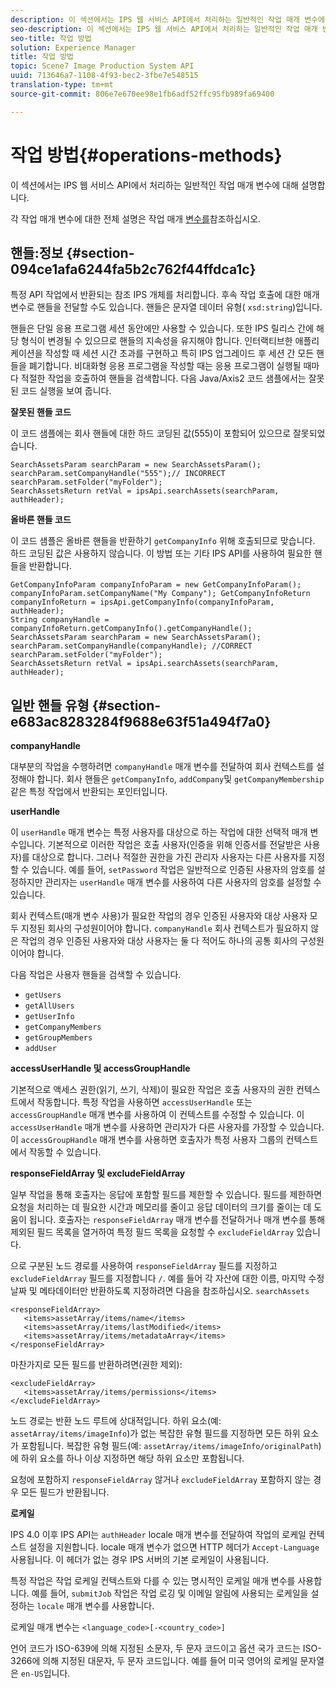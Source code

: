```yaml
---
description: 이 섹션에서는 IPS 웹 서비스 API에서 처리하는 일반적인 작업 매개 변수에 대해 설명합니다.
seo-description: 이 섹션에서는 IPS 웹 서비스 API에서 처리하는 일반적인 작업 매개 변수에 대해 설명합니다.
seo-title: 작업 방법
solution: Experience Manager
title: 작업 방법
topic: Scene7 Image Production System API
uuid: 713646a7-1108-4f93-bec2-3fbe7e548515
translation-type: tm+mt
source-git-commit: 806e7e670ee98e1fb6adf52ffc95fb989fa69400

---
```



# 작업 방법{#operations-methods}

이 섹션에서는 IPS 웹 서비스 API에서 처리하는 일반적인 작업 매개 변수에 대해 설명합니다.

각 작업 매개 변수에 대한 전체 설명은 작업 매개 [변수를](/help/aem-ips-api/operations/c-operations-intro/c-methods/c-methods.md)참조하십시오.

## 핸들:정보 {#section-094ce1afa6244fa5b2c762f44ffdca1c}

특정 API 작업에서 반환되는 참조 IPS 개체를 처리합니다. 후속 작업 호출에 대한 매개 변수로 핸들을 전달할 수도 있습니다. 핸들은 문자열 데이터 유형( `xsd:string`)입니다.

핸들은 단일 응용 프로그램 세션 동안에만 사용할 수 있습니다. 또한 IPS 릴리스 간에 해당 형식이 변경될 수 있으므로 핸들의 지속성을 유지해야 합니다. 인터랙티브한 애플리케이션을 작성할 때 세션 시간 초과를 구현하고 특히 IPS 업그레이드 후 세션 간 모든 핸들을 폐기합니다. 비대화형 응용 프로그램을 작성할 때는 응용 프로그램이 실행될 때마다 적절한 작업을 호출하여 핸들을 검색합니다. 다음 Java/Axis2 코드 샘플에서는 잘못된 코드 실행을 보여 줍니다.

**잘못된 핸들 코드**

이 코드 샘플에는 회사 핸들에 대한 하드 코딩된 값(555)이 포함되어 있으므로 잘못되었습니다.

```
SearchAssetsParam searchParam = new SearchAssetsParam(); searchParam.setCompanyHandle("555");// INCORRECT 
searchParam.setFolder("myFolder"); 
SearchAssetsReturn retVal = ipsApi.searchAssets(searchParam, authHeader);
```

**올바른 핸들 코드**

이 코드 샘플은 올바른 핸들을 반환하기 `getCompanyInfo` 위해 호출되므로 맞습니다. 하드 코딩된 값은 사용하지 않습니다. 이 방법 또는 기타 IPS API를 사용하여 필요한 핸들을 반환합니다.

```
GetCompanyInfoParam companyInfoParam = new GetCompanyInfoParam(); 
companyInfoParam.setCompanyName("My Company"); GetCompanyInfoReturn companyInfoReturn = ipsApi.getCompanyInfo(companyInfoParam, authHeader); 
String companyHandle = companyInfoReturn.getCompanyInfo().getCompanyHandle(); 
SearchAssetsParam searchParam = new SearchAssetsParam(); searchParam.setCompanyHandle(companyHandle); //CORRECT 
searchParam.setFolder("myFolder"); 
SearchAssetsReturn retVal = ipsApi.searchAssets(searchParam, authHeader);
```

## 일반 핸들 유형 {#section-e683ac8283284f9688e63f51a494f7a0}

**companyHandle**

대부분의 작업을 수행하려면 `companyHandle` 매개 변수를 전달하여 회사 컨텍스트를 설정해야 합니다. 회사 핸들은 `getCompanyInfo`, `addCompany`및 `getCompanyMembership`같은 특정 작업에서 반환되는 포인터입니다.

**userHandle**

이 `userHandle` 매개 변수는 특정 사용자를 대상으로 하는 작업에 대한 선택적 매개 변수입니다. 기본적으로 이러한 작업은 호출 사용자(인증을 위해 인증서를 전달받은 사용자)를 대상으로 합니다. 그러나 적절한 권한을 가진 관리자 사용자는 다른 사용자를 지정할 수 있습니다. 예를 들어, `setPassword` 작업은 일반적으로 인증된 사용자의 암호를 설정하지만 관리자는 `userHandle` 매개 변수를 사용하여 다른 사용자의 암호를 설정할 수 있습니다.

회사 컨텍스트(매개 변수 사용)가 필요한 작업의 경우 인증된 사용자와 대상 사용자 모두 지정된 회사의 구성원이어야 합니다. `companyHandle` 회사 컨텍스트가 필요하지 않은 작업의 경우 인증된 사용자와 대상 사용자는 둘 다 적어도 하나의 공통 회사의 구성원이어야 합니다.

다음 작업은 사용자 핸들을 검색할 수 있습니다.

* `getUsers`
* `getAllUsers`
* `getUserInfo`
* `getCompanyMembers`
* `getGroupMembers`
* `addUser`

**accessUserHandle 및 accessGroupHandle**

기본적으로 액세스 권한(읽기, 쓰기, 삭제)이 필요한 작업은 호출 사용자의 권한 컨텍스트에서 작동합니다. 특정 작업을 사용하면 `accessUserHandle` 또는 `accessGroupHandle` 매개 변수를 사용하여 이 컨텍스트를 수정할 수 있습니다. 이 `accessUserHandle` 매개 변수를 사용하면 관리자가 다른 사용자를 가장할 수 있습니다. 이 `accessGroupHandle` 매개 변수를 사용하면 호출자가 특정 사용자 그룹의 컨텍스트에서 작동할 수 있습니다.

**responseFieldArray 및 excludeFieldArray**

일부 작업을 통해 호출자는 응답에 포함할 필드를 제한할 수 있습니다. 필드를 제한하면 요청을 처리하는 데 필요한 시간과 메모리를 줄이고 응답 데이터의 크기를 줄이는 데 도움이 됩니다. 호출자는 `responseFieldArray` 매개 변수를 전달하거나 매개 변수를 통해 제외된 필드 목록을 열거하여 특정 필드 목록을 요청할 수 `excludeFieldArray` 있습니다.

으로 구분된 노드 경로를 사용하여 `responseFieldArray` 필드를 지정하고 `excludeFieldArray` 필드를 지정합니다 `/`. 예를 들어 각 자산에 대한 이름, 마지막 수정 날짜 및 메타데이터만 반환하도록 지정하려면 다음을 참조하십시오. `searchAssets`

```
<responseFieldArray> 
   <items>assetArray/items/name</items> 
   <items>assetArray/items/lastModified</items> 
   <items>assetArray/items/metadataArray</items> 
</responseFieldArray>
```

마찬가지로 모든 필드를 반환하려면(권한 제외):

```
<excludeFieldArray> 
   <items>assetArray/items/permissions</items> 
</excludeFieldArray>
```

노드 경로는 반환 노드 루트에 상대적입니다. 하위 요소(예: `assetArray/items/imageInfo`)가 없는 복잡한 유형 필드를 지정하면 모든 하위 요소가 포함됩니다. 복잡한 유형 필드(예: `assetArray/items/imageInfo/originalPath`)에 하위 요소를 하나 이상 지정하면 해당 하위 요소만 포함됩니다.

요청에 포함하지 `responseFieldArray` 않거나 `excludeFieldArray` 포함하지 않는 경우 모든 필드가 반환됩니다.

**로케일**

IPS 4.0 이후 IPS API는 `authHeader` locale 매개 변수를 전달하여 작업의 로케일 컨텍스트 설정을 지원합니다. locale 매개 변수가 없으면 HTTP 헤더가 `Accept-Language` 사용됩니다. 이 헤더가 없는 경우 IPS 서버의 기본 로케일이 사용됩니다.

특정 작업은 작업 로케일 컨텍스트와 다를 수 있는 명시적인 로케일 매개 변수를 사용합니다. 예를 들어, `submitJob` 작업은 작업 로깅 및 이메일 알림에 사용되는 로케일을 설정하는 `locale` 매개 변수를 사용합니다.

로케일 매개 변수는 `<language_code>[-<country_code>]`

언어 코드가 ISO-639에 의해 지정된 소문자, 두 문자 코드이고 옵션 국가 코드는 ISO-3266에 의해 지정된 대문자, 두 문자 코드입니다. 예를 들어 미국 영어의 로케일 문자열은 `en-US`입니다.
